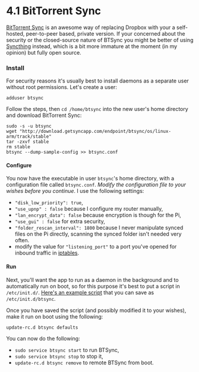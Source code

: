 4.1 BitTorrent Sync
===

[BitTorrent Sync][btsync] is an awesome way of replacing Dropbox with your a self-hosted, peer-to-peer based, private version. If your concerned about the security or the closed-source nature of BTSync you might be better of using [Syncthing][syncthing] instead, which is a bit more immature at the moment (in my opinion) but fully open source.

### Install

For security reasons it's usually best to install daemons as a separate user without root permissions. Let's create a user:

    adduser btsync

Follow the steps, then `cd /home/btsync` into the new user's home directory and download BitTorrent Sync:

    sudo -s -u btsync
    wget "http://download.getsyncapp.com/endpoint/btsync/os/linux-arm/track/stable"
	tar -zxvf stable
	rm stable
    btsync --dump-sample-config >> btsync.conf

#### Configure

You now have the executable in user `btsync`'s home directory, with a configuration file called `btsync.conf`. *Modify the configuration file to your wishes before you continue*. I use the following settings:

- `"disk_low_priority": true`,
- `"use_upnp" : false` because I configure my router manually,
- `"lan_encrypt_data": false` because encryption is though for the Pi,
- `"use_gui" : false` for extra security,
- `"folder_rescan_interval": 1800` because I never manipulate synced files on the Pi directly, scanning the synced folder isn't needed very often.
- modify the value for `"listening_port"` to a port you've opened for inbound traffic in [iptables][iptables].

#### Run

Next, you'll want the app to run as a daemon in the background and to automatically run on boot, so for this purpose it's best to put a script in `/etc/init.d/`. [Here's an example script][script] that you can save as `/etc/init.d/btsync`.

Once you have saved the script (and possibly modified it to your wishes), make it run on boot using the following:

    update-rc.d btsync defaults

You can now do the following:

- `sudo service btsync start` to run BTSync,
- `sudo service btsync stop` to stop it,
- `update-rc.d btsync remove` to remote BTSync from boot.

[btsync]: http://www.getsync.com/
[syncthing]: http://syncthing.net/
[iptables]: ./2.1-iptables.md
[script]: ./scripts/btsync
